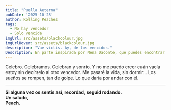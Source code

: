 ```yaml
---
title: "Puella Aeterna" 
pubDate: '2025-10-28'
author: Rolling Peaches
tags: 
  - No hay vencedor
  - Solo vencida
imgUrl: src/assets/blackcolour.jpg
imgUrlHover: src/assets/blackcolour.jpg
description: "Vae victis. Ay, de los vencidos."
Description: En parte inspirada por Nena Daconte, que puedes encontrar en la lista de reproducción. 
---
```

Celebro. Celebramos. Celebran y sonrío. Y no me puedo creer cuán vacía estoy sin decírselo al otro vencedor. 
Me pasaré la vida, sin dormir... Los sueños se rompen, tan de golpe.
Lo que daría por andar con él. 

---

**Si alguna vez os sentís así, recordad, seguid rodando.  
Un saludo,  
Peach.**
